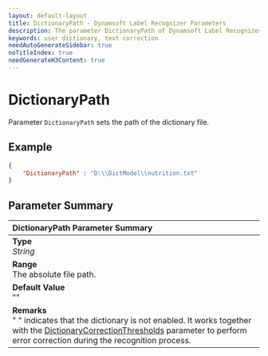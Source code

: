 ```yaml
---
layout: default-layout
title: DictionaryPath - Dynamsoft Label Recognizer Parameters
description: The parameter DictionaryPath of Dynamsoft Label Recognizer defines the path of the dictionary file
keywords: user dictionary, text correction
needAutoGenerateSidebar: true
noTitleIndex: true
needGenerateH3Content: true
---
```


# DictionaryPath

Parameter `DictionaryPath` sets the path of the dictionary file.

## Example

```json
{
    "DictionaryPath" : "D:\\DictModel\\nutrition.txt"
}
```

## Parameter Summary

| DictionaryPath Parameter Summary |
| :----------------------------------- |
| **Type**<br>*String* |
| **Range**<br>The absolute file path.|
| **Default Value**<br>"" |
| **Remarks**<br>" " indicates that the dictionary is not enabled. It works together with the [DictionaryCorrectionThresholds](dictionary-correction-thresholds.md) parameter to perform error correction during the recognition process.|
